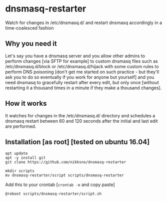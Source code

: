# dnsmasq-restarter
Watch for changes in /etc/dnsmasq.d/ and restart dnsmasq accordingly in a time-coalesced fashion

## Why you need it

Let's say you have a dnsmasq server and you allow other admins to perform changes [via SFTP for example] to custom dnsmasq files such as /etc/dnsmasq.d/block or /etc/dnsmasq.d/hijack with some custom rules to perform DNS poisoning [don't get me started on such practice - but they'll ask you to do so eventually if you work for anyone but yourself] and you need dnsmasq to gracefully restart after every edit, but only once [without restarting it a thousand times in a minute if they make a thousand changes].

## How it works

It watches for changes in the /etc/dnsmasq.d/ directory and schedules a dnsmasq restart between 60 and 120 seconds after the initial and last edit are performed.

## Installation [as root] [tested on ubuntu 16.04]

```
apt update
apt -y install git
git clone https://github.com/nikksno/dnsmasq-restarter
```
```
mkdir scripts
mv dnsmasq-restarter/script scripts/dnsmasq-restarter
```

Add this to your crontab [```crontab -e``` and copy paste]
```
@reboot scripts/dnsmasq-restarter/script.sh
````
